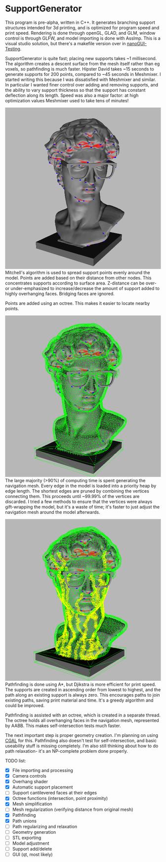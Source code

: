 # SupportGenerator
This program is pre-alpha, written in C++.  It generates branching support structures intended for 3d printing, and is optimized for program speed and print speed.  Rendering is done through openGL, GLAD, and GLM, window control is through GLFW, and model importing is done with AssImp.  This is a visual studio solution, but there's a makefile version over in [nanoGUI-Testing](https://github.com/hapwillis/nanoGUI-Testing).

SupportGenerator is quite fast; placing new supports takes ~1 millisecond.  The algorithm creates a descent surface from the mesh itself rather than eg voxels, so pathfinding is much faster.  Hipster David takes ~15 seconds to generate supports for 200 points, compared to ~45 seconds in Meshmixer.  I started writing this because I was dissatisfied with Meshmixer and similar.  In particular I wanted finer control over adding and removing supports, and the ability to vary support thickness so that the support has constant deflection along its length.  Speed was also a major factor: at high optimization values Meshmixer used to take tens of minutes!

![Hipster David with overhangs shaded red](https://raw.githubusercontent.com/hapwillis/SupportGenerator/master/SupportGenerator/resources/supportPoints.bmp)
Mitchell's algorithm is used to spread support points evenly around the model.  Points are added based on their distance from other nodes.  This concentrates supports according to surface area.  Z-distance can be over- or under-emphasized to increase/decrease the amount of support added to highly overhanging faces.  Bridging faces are ignored.  

Points are added using an octree.  This makes it easier to locate nearby points.  

![Hipster David's navigation mesh](https://raw.githubusercontent.com/hapwillis/SupportGenerator/master/SupportGenerator/resources/navmesh.bmp)
The large majority (>90%) of computing time is spent generating the navigation mesh.  Every edge in the model is loaded into a priority heap by edge length.  The shortest edges are pruned by combining the vertices connecting them.  This proceeds until ~99.99% of the vertices are discarded.  I tried a few methods to ensure that the vertices were always gift-wrapping the model, but it's a waste of time; it's faster to just adjust the navigation mesh around the model afterwards.

![Supports drawn onto Hipster David](https://raw.githubusercontent.com/hapwillis/SupportGenerator/master/SupportGenerator/resources/paths.bmp)
Pathfinding is done using A*, but Djikstra is more efficient for print speed.  The supports are created in ascending order from lowest to highest, and the path along an existing support is always zero.  This encourages paths to join existing paths, saving print material and time.  It's a greedy algorithm and could be improved.

Pathfinding is assisted with an octree, which is created in a separate thread.  The octree holds all overhanging faces in the navigation mesh, represented by AABB.  This makes self-intersection tests much faster.

The next important step is proper geometry creation.  I'm planning on using [CGAL](https://doc.cgal.org/latest/Polygon_mesh_processing/index.html#coref_ex_union_subsec) for this.  Pathfinding also doesn't test for self-intersection, and basic useability stuff is missing completely.  I'm also still thinking about how to do path relaxation- it's an NP-complete problem done properly.  

TODO list:
- [x] File importing and processing
- [x] Camera controls
- [x] Overhang shader
- [x] Automatic support placement
- [ ] Support cantilevered faces at their edges
- [x] Octree functions (intersection, point proximity)
- [x] Mesh simplification
- [ ] Mesh regularization (verifying distance from original mesh)
- [x] Pathfinding
- [x] Path unions
- [ ] Path regularizing and relaxation
- [ ] Geometry generation
- [ ] STL exporting
- [ ] Model adjustment
- [ ] Support add/delete
- [ ] GUI (qt, most likely)
